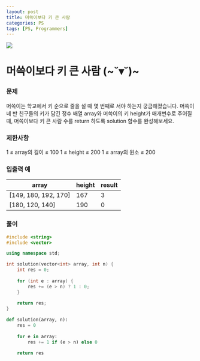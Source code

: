 ```yaml
---
layout: post
title: 머쓱이보다 키 큰 사람
categories: PS
tags: [PS, Programmers]
---
```


<img src="https://programmers.co.kr/assets/img-meta-programmers-86b32ab1929330ced348f75cf9a8033cbf8da3e78611d80f05dc3a321927f13b.png" />

# 머쓱이보다 키 큰 사람 (~˘▾˘)~

### 문제

머쓱이는 학교에서 키 순으로 줄을 설 때 몇 번째로 서야 하는지 궁금해졌습니다. 머쓱이네 반 친구들의 키가 담긴 정수 배열 array와 머쓱이의 키 height가 매개변수로 주어질 때, 머쓱이보다 키 큰 사람 수를 return 하도록 solution 함수를 완성해보세요.

### 제한사항

1 ≤ array의 길이 ≤ 100
1 ≤ height ≤ 200
1 ≤ array의 원소 ≤ 200

### 입출력 예

|array|height|result|
|-|-|-|
|[149, 180, 192, 170]|167|3|
|[180, 120, 140]|190|0|

### 풀이
```c++
#include <string>
#include <vector>

using namespace std;

int solution(vector<int> array, int n) {
    int res = 0;
    
    for (int e : array) {
        res += (e > n) ? 1 : 0;
    }
    
    return res;
}
```

```python
def solution(array, n):
    res = 0
    
    for e in array:
        res += 1 if (e > n) else 0
    
    return res
```